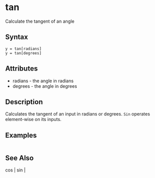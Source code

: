 # tan

Calculate the tangent of an angle

## Syntax

```
y = tan[radians]
y = tan[degrees]
```

## Attributes

- radians - the angle in radians
- degrees - the angle in degrees

## Description

Calculates the tangent of an input in radians or degrees. `Sin` operates element-wise on its inputs.

## Examples

```

```

## See Also

cos | sin | 
